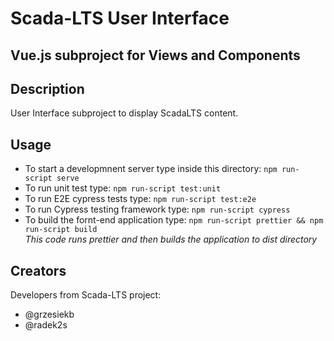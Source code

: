 # Scada-LTS User Interface

## Vue.js subproject for Views and Components

## Description

User Interface subproject to display ScadaLTS content.

## Usage

- To start a developmnent server type inside this directory: `npm run-script serve`
- To run unit test type: `npm run-script test:unit`
- To run E2E cypress tests type: `npm run-script test:e2e`
- To run Cypress testing framework type: `npm run-script cypress`
- To build the fornt-end application type: `npm run-script prettier && npm run-script build`  
  _This code runs prettier and then builds the application to dist directory_

## Creators

Developers from Scada-LTS project:

- @grzesiekb
- @radek2s
